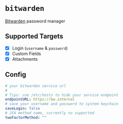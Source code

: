 # `bitwarden`

[Bitwarden](https://bitwarden.com/) password manager

## Supported Targets

- [x] Login (`username` & `password`)
- [x] Custom Fields
- [x] Attachments

## Config

```yaml
# your bitwarden service url
#
# Tips: use /etc/hosts to hide your service endpoint
endpointURL: https://bw.internal
# save your username and password to system keychain
saveLogin: false
# 2FA method name, currently no supported
twoFactorMethod: ""
```
